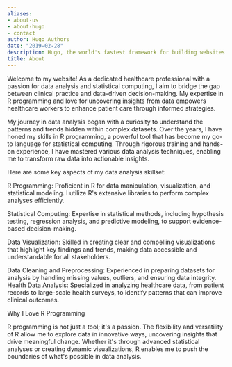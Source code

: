```yaml
---
aliases:
- about-us
- about-hugo
- contact
author: Hugo Authors
date: "2019-02-28"
description: Hugo, the world's fastest framework for building websites
title: About
---
```


Welcome to my website! As a dedicated healthcare professional with a passion for data analysis and statistical computing, I aim to bridge the gap between clinical practice and data-driven decision-making. My expertise in R programming and love for uncovering insights from data empowers healthcare workers to enhance patient care through informed strategies.


My journey in data analysis began with a curiosity to understand the patterns and trends hidden within complex datasets. Over the years, I have honed my skills in R programming, a powerful tool that has become my go-to language for statistical computing. Through rigorous training and hands-on experience, I have mastered various data analysis techniques, enabling me to transform raw data into actionable insights.


Here are some key aspects of my data analysis skillset:

R Programming: Proficient in R for data manipulation, visualization, and statistical modeling. I utilize R's extensive libraries to perform complex analyses efficiently.

Statistical Computing: Expertise in statistical methods, including hypothesis testing, regression analysis, and predictive modeling, to support evidence-based decision-making.

Data Visualization: Skilled in creating clear and compelling visualizations that highlight key findings and trends, making data accessible and understandable for all stakeholders.

Data Cleaning and Preprocessing: Experienced in preparing datasets for analysis by handling missing values, outliers, and ensuring data integrity.
Health Data Analysis: Specialized in analyzing healthcare data, from patient records to large-scale health surveys, to identify patterns that can improve clinical outcomes.

Why I Love R Programming

R programming is not just a tool; it's a passion. The flexibility and versatility of R allow me to explore data in innovative ways, uncovering insights that drive meaningful change. Whether it's through advanced statistical analyses or creating dynamic visualizations, R enables me to push the boundaries of what's possible in data analysis.



